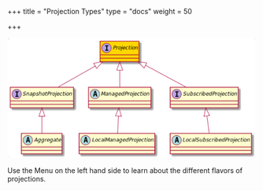 +++
title = "Projection Types"
type = "docs"
weight = 50

+++

![](ph_p.png)

Use the Menu on the left hand side to learn about the different flavors of projections.
